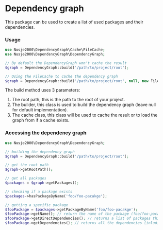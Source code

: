# Dependency graph
This package can be used to create a list of used packages and their
dependencies.

### Usage
```php
use Nusje2000\DependencyGraph\Cache\FileCache;
use Nusje2000\DependencyGraph\DependencyGraph;

// By default the DependencyGraph won't cache the result
$graph = DependencyGraph::build('/path/to/project/root');

// Using the FileCache to cache the dependency graph
$graph = DependencyGraph::build('/path/to/project/root', null, new FileCache());
```

The build method uses 3 parameters:
1. The root path, this is the path to the root of your project.
2. The builder, this class is used to build the dependency graph (leave
null for default implementation).
3. The cache class, this class will be used to cache the result or to
load the graph from if a cache exists.

### Accessing the dependency graph
```php
use Nusje2000\DependencyGraph\DependencyGraph;

// building the dependency graph
$graph = DependencyGraph::build('/path/to/project/root');

// get the root path
$graph->getRootPath();

// get all packages
$packages = $graph->getPackages();

// checking if a package exists
$packages->hasPackageByName('foo/foo-pacakge');

// getting a specific package
$fooPackage = $packages->getPackageByName('foo/foo-pacakge');
$fooPackage->getName(); // return the name of the package (foo/foo-pacakge)
$fooPackage->getDirectDependencies(); // returns a list of packages this package depends on
$fooPackage->getDependencies(); // returns all the dependencies (inluding dependencies of dependencies)
```
